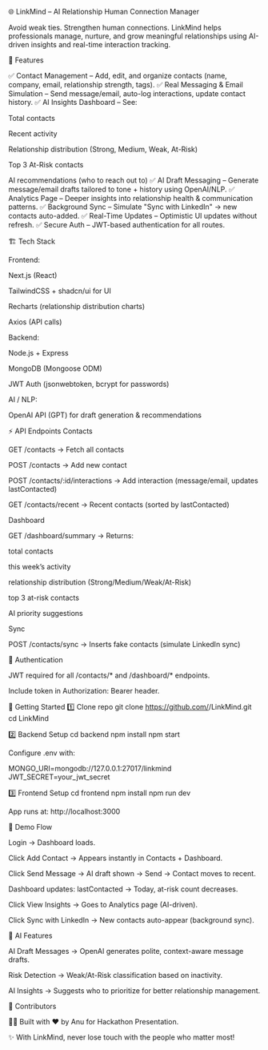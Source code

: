 🌐 LinkMind – AI Relationship Human Connection Manager

Avoid weak ties. Strengthen human connections.
LinkMind helps professionals manage, nurture, and grow meaningful relationships using AI-driven insights and real-time interaction tracking.

📌 Features

✅ Contact Management – Add, edit, and organize contacts (name, company, email, relationship strength, tags).
✅ Real Messaging & Email Simulation – Send message/email, auto-log interactions, update contact history.
✅ AI Insights Dashboard – See:

Total contacts

Recent activity

Relationship distribution (Strong, Medium, Weak, At-Risk)

Top 3 At-Risk contacts

AI recommendations (who to reach out to)
✅ AI Draft Messaging – Generate message/email drafts tailored to tone + history using OpenAI/NLP.
✅ Analytics Page – Deeper insights into relationship health & communication patterns.
✅ Background Sync – Simulate "Sync with LinkedIn" → new contacts auto-added.
✅ Real-Time Updates – Optimistic UI updates without refresh.
✅ Secure Auth – JWT-based authentication for all routes.

🏗 Tech Stack

Frontend:

Next.js (React)

TailwindCSS + shadcn/ui for UI

Recharts (relationship distribution charts)

Axios (API calls)

Backend:

Node.js + Express

MongoDB (Mongoose ODM)

JWT Auth (jsonwebtoken, bcrypt for passwords)

AI / NLP:

OpenAI API (GPT) for draft generation & recommendations

⚡ API Endpoints
Contacts

GET /contacts → Fetch all contacts

POST /contacts → Add new contact

POST /contacts/:id/interactions → Add interaction (message/email, updates lastContacted)

GET /contacts/recent → Recent contacts (sorted by lastContacted)

Dashboard

GET /dashboard/summary → Returns:

total contacts

this week’s activity

relationship distribution (Strong/Medium/Weak/At-Risk)

top 3 at-risk contacts

AI priority suggestions

Sync

POST /contacts/sync → Inserts fake contacts (simulate LinkedIn sync)

🔐 Authentication

JWT required for all /contacts/* and /dashboard/* endpoints.

Include token in Authorization: Bearer <token> header.

🚀 Getting Started
1️⃣ Clone repo
git clone https://github.com/<your-username>/LinkMind.git
cd LinkMind

2️⃣ Backend Setup
cd backend
npm install
npm start


Configure .env with:

MONGO_URI=mongodb://127.0.0.1:27017/linkmind
JWT_SECRET=your_jwt_secret

3️⃣ Frontend Setup
cd frontend
npm install
npm run dev


App runs at: http://localhost:3000

🎯 Demo Flow

Login → Dashboard loads.

Click Add Contact → Appears instantly in Contacts + Dashboard.

Click Send Message → AI draft shown → Send → Contact moves to recent.

Dashboard updates: lastContacted → Today, at-risk count decreases.

Click View Insights → Goes to Analytics page (AI-driven).

Click Sync with LinkedIn → New contacts auto-appear (background sync).

🧠 AI Features

AI Draft Messages → OpenAI generates polite, context-aware message drafts.

Risk Detection → Weak/At-Risk classification based on inactivity.

AI Insights → Suggests who to prioritize for better relationship management.


🤝 Contributors

👨‍💻 Built with ❤️ by Anu for Hackathon Presentation.

✨ With LinkMind, never lose touch with the people who matter most!
